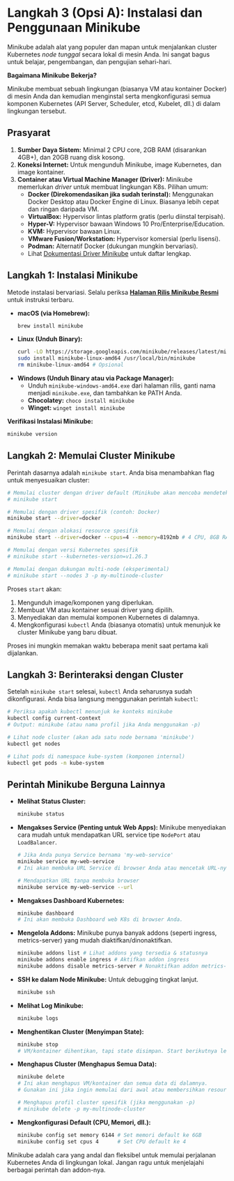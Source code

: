 # Langkah 3 (Opsi A): Instalasi dan Penggunaan Minikube

Minikube adalah alat yang populer dan mapan untuk menjalankan cluster Kubernetes *node tunggal* secara lokal di mesin Anda. Ini sangat bagus untuk belajar, pengembangan, dan pengujian sehari-hari.

**Bagaimana Minikube Bekerja?**

Minikube membuat sebuah lingkungan (biasanya VM atau kontainer Docker) di mesin Anda dan kemudian menginstal serta mengkonfigurasi semua komponen Kubernetes (API Server, Scheduler, etcd, Kubelet, dll.) di dalam lingkungan tersebut.

## Prasyarat

1.  **Sumber Daya Sistem:** Minimal 2 CPU core, 2GB RAM (disarankan 4GB+), dan 20GB ruang disk kosong.
2.  **Koneksi Internet:** Untuk mengunduh Minikube, image Kubernetes, dan image kontainer.
3.  **Container atau Virtual Machine Manager (Driver):** Minikube memerlukan *driver* untuk membuat lingkungan K8s. Pilihan umum:
    *   **Docker (Direkomendasikan jika sudah terinstal):** Menggunakan Docker Desktop atau Docker Engine di Linux. Biasanya lebih cepat dan ringan daripada VM.
    *   **VirtualBox:** Hypervisor lintas platform gratis (perlu diinstal terpisah).
    *   **Hyper-V:** Hypervisor bawaan Windows 10 Pro/Enterprise/Education.
    *   **KVM:** Hypervisor bawaan Linux.
    *   **VMware Fusion/Workstation:** Hypervisor komersial (perlu lisensi).
    *   **Podman:** Alternatif Docker (dukungan mungkin bervariasi).
    *   Lihat [Dokumentasi Driver Minikube](https://minikube.sigs.k8s.io/docs/drivers/) untuk daftar lengkap.

## Langkah 1: Instalasi Minikube

Metode instalasi bervariasi. Selalu periksa **[Halaman Rilis Minikube Resmi](https://minikube.sigs.k8s.io/docs/start/)** untuk instruksi terbaru.

*   **macOS (via Homebrew):**
    ```bash
    brew install minikube
    ```
*   **Linux (Unduh Binary):**
    ```bash
    curl -LO https://storage.googleapis.com/minikube/releases/latest/minikube-linux-amd64
    sudo install minikube-linux-amd64 /usr/local/bin/minikube
    rm minikube-linux-amd64 # Opsional
    ```
*   **Windows (Unduh Binary atau via Package Manager):**
    *   Unduh `minikube-windows-amd64.exe` dari halaman rilis, ganti nama menjadi `minikube.exe`, dan tambahkan ke PATH Anda.
    *   **Chocolatey:** `choco install minikube`
    *   **Winget:** `winget install minikube`

**Verifikasi Instalasi Minikube:**
```bash
minikube version
```

## Langkah 2: Memulai Cluster Minikube

Perintah dasarnya adalah `minikube start`. Anda bisa menambahkan flag untuk menyesuaikan cluster:

```bash
# Memulai cluster dengan driver default (Minikube akan mencoba mendeteksi)
# minikube start

# Memulai dengan driver spesifik (contoh: Docker)
minikube start --driver=docker

# Memulai dengan alokasi resource spesifik
minikube start --driver=docker --cpus=4 --memory=8192mb # 4 CPU, 8GB RAM

# Memulai dengan versi Kubernetes spesifik
# minikube start --kubernetes-version=v1.26.3

# Memulai dengan dukungan multi-node (eksperimental)
# minikube start --nodes 3 -p my-multinode-cluster
```

Proses `start` akan:
1.  Mengunduh image/komponen yang diperlukan.
2.  Membuat VM atau kontainer sesuai driver yang dipilih.
3.  Menyediakan dan memulai komponen Kubernetes di dalamnya.
4.  Mengkonfigurasi `kubectl` Anda (biasanya otomatis) untuk menunjuk ke cluster Minikube yang baru dibuat.

Proses ini mungkin memakan waktu beberapa menit saat pertama kali dijalankan.

## Langkah 3: Berinteraksi dengan Cluster

Setelah `minikube start` selesai, `kubectl` Anda seharusnya sudah dikonfigurasi. Anda bisa langsung menggunakan perintah `kubectl`:

```bash
# Periksa apakah kubectl menunjuk ke konteks minikube
kubectl config current-context
# Output: minikube (atau nama profil jika Anda menggunakan -p)

# Lihat node cluster (akan ada satu node bernama 'minikube')
kubectl get nodes

# Lihat pods di namespace kube-system (komponen internal)
kubectl get pods -n kube-system
```

## Perintah Minikube Berguna Lainnya

*   **Melihat Status Cluster:**
    ```bash
    minikube status
    ```
*   **Mengakses Service (Penting untuk Web Apps):** Minikube menyediakan cara mudah untuk mendapatkan URL service tipe `NodePort` atau `LoadBalancer`.
    ```bash
    # Jika Anda punya Service bernama 'my-web-service'
    minikube service my-web-service
    # Ini akan membuka URL Service di browser Anda atau mencetak URL-nya.

    # Mendapatkan URL tanpa membuka browser
    minikube service my-web-service --url
    ```
*   **Mengakses Dashboard Kubernetes:**
    ```bash
    minikube dashboard
    # Ini akan membuka Dashboard web K8s di browser Anda.
    ```
*   **Mengelola Addons:** Minikube punya banyak addons (seperti ingress, metrics-server) yang mudah diaktifkan/dinonaktifkan.
    ```bash
    minikube addons list # Lihat addons yang tersedia & statusnya
    minikube addons enable ingress # Aktifkan addon ingress
    minikube addons disable metrics-server # Nonaktifkan addon metrics-server
    ```
*   **SSH ke dalam Node Minikube:** Untuk debugging tingkat lanjut.
    ```bash
    minikube ssh
    ```
*   **Melihat Log Minikube:**
    ```bash
    minikube logs
    ```
*   **Menghentikan Cluster (Menyimpan State):**
    ```bash
    minikube stop
    # VM/kontainer dihentikan, tapi state disimpan. Start berikutnya lebih cepat.
    ```
*   **Menghapus Cluster (Menghapus Semua Data):**
    ```bash
    minikube delete
    # Ini akan menghapus VM/kontainer dan semua data di dalamnya.
    # Gunakan ini jika ingin memulai dari awal atau membersihkan resource.

    # Menghapus profil cluster spesifik (jika menggunakan -p)
    # minikube delete -p my-multinode-cluster
    ```
*   **Mengkonfigurasi Default (CPU, Memori, dll.):**
    ```bash
    minikube config set memory 6144 # Set memori default ke 6GB
    minikube config set cpus 4      # Set CPU default ke 4
    ```

Minikube adalah cara yang andal dan fleksibel untuk memulai perjalanan Kubernetes Anda di lingkungan lokal. Jangan ragu untuk menjelajahi berbagai perintah dan addon-nya.
